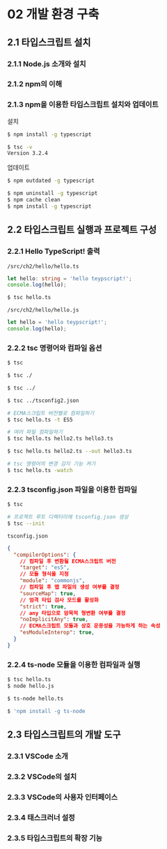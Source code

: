 # 02 개발 환경 구축

## 2.1 타입스크립트 설치
### 2.1.1 Node.js 소개와 설치
### 2.1.2 npm의 이해
### 2.1.3 npm을 이용한 타입스크립트 설치와 업데이트
설치
```sh
$ npm install -g typescript

$ tsc -v
Version 3.2.4
```

업데이트
```sh
$ npm outdated -g typescript

$ npm uninstall -g typescript
$ npm cache clean
$ npm install -g typescript
```

## 2.2 타입스크립트 실행과 프로젝트 구성
### 2.2.1 Hello TypeScript! 출력

`/src/ch2/hello/hello.ts`
```ts
let hello: string = 'hello teypscript!';
console.log(hello);
```

```sh
$ tsc hello.ts
```

`/src/ch2/hello/hello.js`
```js
let hello = 'hello teypscript!';
console.log(hello);
```

### 2.2.2 tsc 명령어와 컴파일 옵션
```sh
$ tsc

$ tsc ./

$ tsc ../

$ tsc ../tsconfig2.json
```

```sh
# ECMA스크립트 버전별로 컴파일하기
$ tsc hello.ts -t ES5

# 여러 파일 컴파일하기
$ tsc hello.ts hello2.ts hello3.ts

$ tsc hello.ts hello2.ts --out hello3.ts

# tsc 명령어의 변경 감지 기능 켜기
$ tsc hello.ts -watch
```
### 2.2.3 tsconfig.json 파일을 이용한 컴파일
```sh
$ tsc
```

```sh
# 프로젝트 루트 디렉터리에 tsconfig.json 생성
$ tsc --init
```

`tsconfig.json`
```json
{
  "compilerOptions": {
    // 컴파일 후 변환될 ECMA스크립트 버전
    "target": "es5",
    // 모듈 형식을 지정
    "module": "commonjs",
    // 컴파일 후 맵 파일의 생성 여부를 결정
    "sourceMap": true,
    // 엄격 타입 검사 모드를 활성화
    "strict": true,
    // any 타입으로 암묵적 형변환 여부를 결정
    "noImplicitAny": true,
    // ECMA스크립트 모듈과 상호 운용성을 가능하게 하는 속성
    "esModuleInterop": true,
  }
}
```

### 2.2.4 ts-node 모듈을 이용한 컴파일과 실행
```sh
$ tsc hello.ts
$ node hello.js

$ ts-node hello.ts
```

```sh
$ 'npm install -g ts-node
```

## 2.3 타입스크립트의 개발 도구
### 2.3.1 VSCode 소개
### 2.3.2 VSCode의 설치
### 2.3.3 VSCode의 사용자 인터페이스
### 2.3.4 태스크러너 설정
### 2.3.5 타입스크립트의 확장 기능
